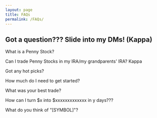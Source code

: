 ```yaml
---
layout: page
title: FAQs
permalink: /FAQs/
---
```


## Got a question??? Slide into my DMs! (Kappa)


What is a Penny Stock?

Can I trade Penny Stocks in my IRA/my grandparents' IRA? Kappa

Got any hot picks?

How much do I need to get started?

What was your best trade?

How can I turn $x into $xxxxxxxxxxxxx in y days???

What do you think of "[SYMBOL]"?



